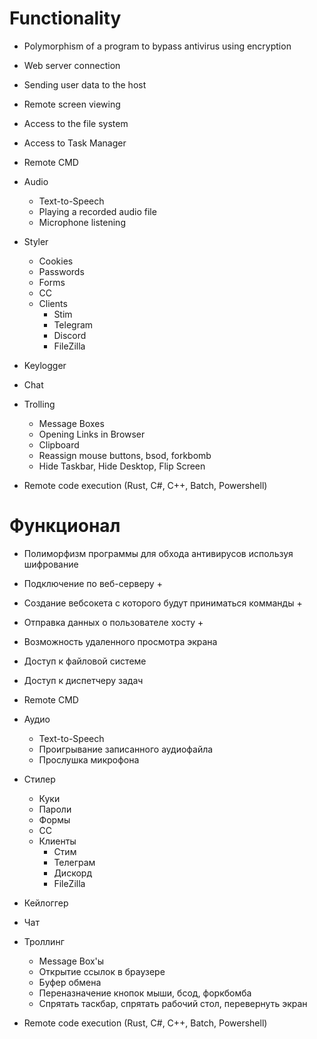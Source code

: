 # Functionality
+ Polymorphism of a program to bypass antivirus using encryption
+ Web server connection
+ Sending user data to the host
+ Remote screen viewing
+ Access to the file system
+ Access to Task Manager
+ Remote CMD

+ Audio
    + Text-to-Speech
    + Playing a recorded audio file
    + Microphone listening
+ Styler
    + Cookies
    + Passwords
    + Forms
    + CC
    + Clients
        + Stim
        + Telegram
        + Discord
        + FileZilla
+ Keylogger
+ Chat
+ Trolling
    + Message Boxes
    + Opening Links in Browser
    + Clipboard
    + Reassign mouse buttons, bsod, forkbomb
    + Hide Taskbar, Hide Desktop, Flip Screen
+ Remote code execution (Rust, C#, C++, Batch, Powershell)




# Функционал
+ Полиморфизм программы для обхода антивирусов используя шифрование
+ Подключение по веб-серверу +
+ Создание вебсокета с которого будут приниматься комманды +
+ Отправка данных о пользователе хосту + 
+ Возможность удаленного просмотра экрана
+ Доступ к файловой системе
+ Доступ к диспетчеру задач
+ Remote CMD

+ Аудио
    + Text-to-Speech
    + Проигрывание записанного аудиофайла
    + Прослушка микрофона
+ Стилер
    + Куки
    + Пароли
    + Формы
    + CC
    + Клиенты
      + Стим
      + Телеграм
      + Дискорд
      + FileZilla
+ Кейлоггер
+ Чат
+ Троллинг
    + Message Box'ы 
    + Открытие ссылок в браузере
    + Буфер обмена
    + Переназначение кнопок мыши, бсод, форкбомба
    + Спрятать таскбар, спрятать рабочий стол, перевернуть экран
+ Remote code execution (Rust, C#, C++, Batch, Powershell)
